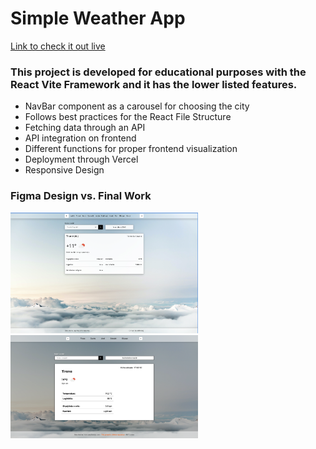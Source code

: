 <h1>Simple Weather App</h1>

<a href="https://react-task-weather-app.vercel.app/"> Link to check it out live </a>

<h3>This project is developed for educational purposes with the React Vite Framework and it has the lower listed features.</h3>
<ul>
  <li>NavBar component as a carousel for choosing the city</li>
  <li>Follows best practices for the React File Structure</li>
  <li>Fetching data through an API</li>
  <li>API integration on frontend</li>
  <li>Different functions for proper frontend visualization</li>
  <li>Deployment through Vercel</li>
  <li>Responsive Design</li>
</ul>

<h3>Figma Design vs. Final Work </h3>

<div style="display=flex;">
  <img src="/screenshots/finalwork.png" style="width: 300px;"/>
<img src="/screenshots/figmadesign.png" style="width: 300px;"/>

</div>
